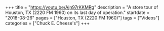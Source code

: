 +++
title = "https://youtu.be/Ajn97rKKMRg"
description = "A store tour of Houston, TX (2220 FM 1960) on its last day of operation."
startdate = "2018-08-26"
pages = ["Houston, TX (2220 FM 1960)"]
tags = ["Videos"]
categories = ["Chuck E. Cheese's"]
+++
